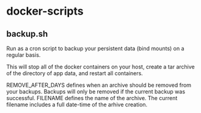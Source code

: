 # docker-scripts

## backup.sh
Run as a cron script to backup your persistent data (bind mounts) on a regular basis.

This will stop all of the docker containers on your host, create a tar archive of the directory of app data, and restart all containers.

REMOVE_AFTER_DAYS defines when an archive should be removed from your backups. Backups will only be removed if the current backup was successful.
FILENAME defines the name of the archive. The current filename includes a full date-time of the arhive creation.
